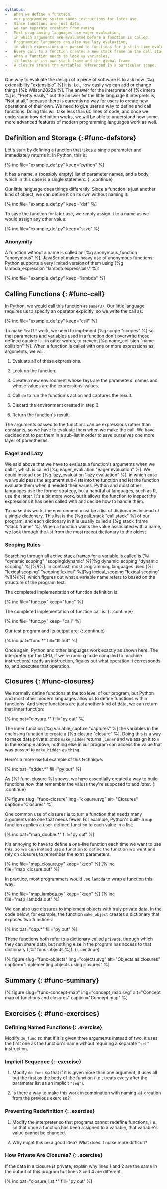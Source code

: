 ```yaml
---
syllabus:
-   When we define a function,
    our programming system saves instructions for later use.
-   Since functions are just data,
    we can separate creation from naming.
-   Most programming languages use eager evaluation,
    in which arguments are evaluated before a function is called.
-   Programming languages can also use lazy evaluation,
    in which expressions are passed to functions for just-in-time evaluation.
-   Every call to a function creates a new stack frame on the call stack.
-   When a function needs to look up variables,
    it looks in its own stack frame and the global frame.
-   A closure stores the variables referenced in a particular scope.
---
```


One way to evaluate the design of a piece of software is
to ask how [%g extensibility "extensible" %] it is,
i.e.,
how easily we can add or change things [%b Wilson2022a %].
The answer for the interpreter of [%x interp %] is, "Pretty easily,"
but the answer for the little language it interprets is, "Not at all,"
because there is currently no way for users to create new operations of their own.
We need to give users a way to define and call functions.
Doing this will take less than 60 lines of code,
and once we understand how definition works,
we will be able to understand
how some more advanced features of modern programming languages work as well.

## Definition and Storage {: #func-defstore}

Let's start by defining a function that takes a single parameter
and immediately returns it.
In Python,
this is:

[% inc file="example_def.py" keep="python" %]

It has a name,
a (possibly empty) list of parameter names,
and a body,
which in this case is a single statement.
{: .continue}

Our little language does things differently.
Since a function is just another kind of object,
we can define it on its own without naming it:

[% inc file="example_def.py" keep="def" %]

To save the function for later use,
we simply assign it to a name
as we would assign any other value:

[% inc file="example_def.py" keep="save" %]

<div class="callout" markdown="1">

### Anonymity

A function without a name is called an [%g anonymous_function "anonymous" %].
JavaScript makes heavy use of anonymous functions;
Python supports a very limited version of them
using [%g lambda_expression "lambda expressions" %]:

[% inc file="example_def.py" keep="lambda" %]

</div>

## Calling Functions {: #func-call}

In Python,
we would call this function as `same(3)`.
Our little language requires us to specify an operator explicitly,
so we write the call as:

[% inc file="example_def.py" keep="call" %]

To make `"call"` work,
we need to implement [%g scope "scopes" %]
so that parameters and variables used in a function
don't overwrite those defined outside it—in other words,
to prevent [%g name_collision "name collision" %].
When a function is called with one or more expressions as arguments,
we will:

1.  Evaluate all of these expressions.

2.  Look up the function.

3.  Create a new environment whose keys are the parameters' names
    and whose values are the expressions' values.

4.  Call `do` to run the function's action and captures the result.

5.  Discard the environment created in step 3.

6.  Return the function's result.

The arguments passed to the functions can be expressions rather than constants,
so we have to evaluate them when we make the call.
We have decided not to put them in a sub-list
in order to save ourselves one more layer of parentheses.

<div class="callout" markdown="1">

### Eager and Lazy

We said above that we have to evaluate a function's arguments when we call it,
which is called [%g eager_evaluation "eager evaluation" %].
We could instead use [%g lazy_evaluation "lazy evaluation" %],
in which case we would pass the argument sub-lists into the function
and let the function evaluate them when it needed their values.
Python and most other languages use the former strategy,
but a handful of languages, such as R, use the latter.
It's a bit more work,
but it allows the function to inspect the expressions it has been called with
and decide how to handle them.

</div>

To make this work,
the environment must be a list of dictionaries instead of a single dictionary.
This list is the [%g call_stack "call stack" %] of our program,
and each dictionary in it is usually called a [%g stack_frame "stack frame" %].
When a function wants the value associated with a name,
we look through the list from the most recent dictionary to the oldest.

<div class="callout" markdown="1">

### Scoping Rules

Searching through all active stack frames for a variable
is called is [%i "dynamic scoping" "scoping!dynamic" %][%g dynamic_scoping "dynamic scoping" %][%/i%].
In contrast,
most programming languages used [%i "lexical scoping" "scoping!lexical" %][%g lexical_scoping "lexical scoping" %][%/i%],
which figures out what a variable name refers to based on the structure of the program text.

</div>

The completed implementation of function definition is:

[% inc file="func.py" keep="func" %]

The completed implementation of function call is:
{: .continue}

[% inc file="func.py" keep="call" %]

Our test program and its output are:
{: .continue}

[% inc pat="func.*" fill="tll out" %]

Once again,
Python and other languages work exactly as shown here.
The interpreter
(or the CPU, if we're running code compiled to machine instructions)
reads an instruction,
figures out what operation it corresponds to,
and executes that operation.

## Closures {: #func-closures}

We normally define functions at the top level of our program,
but Python and most other modern languages
allow us to define functions within functions.
And since functions are just another kind of data,
we can return that inner function:

[% inc pat="closure.*" fill="py out" %]

The inner function [%g variable_capture "captures" %]
the variables in the enclosing function
to create a [%g closure "closure" %].
Doing this is a way to make data private:
once `make_hidden` returns `_inner` and we assign it to `m` in the example above,
nothing else in our program can access
the value that was passed to `make_hidden` as `thing`.

Here's a more useful example of this technique:

[% inc pat="adder.*" fill="py out" %]

As [%f func-closure %] shows,
we have essentially created a way to build functions *now*
that remember the values they're supposed to add *later*.
{: .continue}

[% figure
   slug="func-closure"
   img="closure.svg"
   alt="Closures"
   caption="Closures"
%]

One common use of closures is
to turn a function that needs many arguments
into one that needs fewer.
For example,
Python's built-in `map` function
applies a user-defined function to each value in a list:

[% inc pat="map_double.*" fill="py out" %]

It's annoying to have to define a one-line function
each time we want to use this,
so we can instead use a function to define the function we want
and rely on closures to remember the extra parameters:

[% inc file="map_closure.py" keep="keep" %]
[% inc file="map_closure.out" %]

In practice,
most programmers would use `lambda` to wrap a function this way:

[% inc file="map_lambda.py" keep="keep" %]
[% inc file="map_lambda.out" %]

We can also use closures to implement objects with truly private data.
In the code below,
for example,
the function `make_object` creates a dictionary
that exposes two functions:

[% inc pat="oop.*" fill="py out" %]

These functions both refer to a dictionary called `private`,
through which they can share data,
but nothing else in the program has access to that dictionary
([%f func-objects %]).
{: .continue}

[% figure
   slug="func-objects"
   img="objects.svg"
   alt="Objects as closures"
   caption="Implementing objects using closures"
%]

## Summary {: #func-summary}

[% figure
   slug="func-concept-map"
   img="concept_map.svg"
   alt="Concept map of functions and closures"
   caption="Concept map"
%]

## Exercises {: #func-exercises}

### Defining Named Functions {: .exercise}

Modify `do_func` so that if it is given three arguments instead of two,
it uses the first one as the function's name
without requiring a separate `"set"` instruction.

### Implicit Sequence {: .exercise}

1.  Modify `do_func` so that if it is given more than one argument,
    it uses all but the first as the body of the function
    (i.e., treats every after the parameter list as an implicit `"seq"`).

2.  Is there a way to make this work in combination with
    naming-at-creation from the previous exercise?

### Preventing Redefinition {: .exercise}

1.  Modify the interpreter so that programs cannot redefine functions,
    i.e.,
    so that once a function has been assigned to a variable,
    that variable's value cannot be changed.

2.  Why might this be a good idea?
    What does it make more difficult?

### How Private Are Closures? {: .exercise}

If the data in a closure is private,
explain why lines 1 and 2 are the same in the output of this program
but lines 3 and 4 are different.

[% inc pat="closure_list.*" fill="py out" %]
